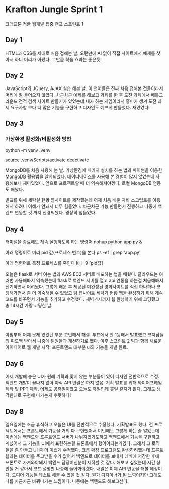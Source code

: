 # Krafton Jungle Sprint 1

크래프톤 정글 웹개발 집중 캠프 스프린트 1

## Day 1

HTML과 CSS를 제대로 처음 접해본 날.
오랜만에 AI 없이 직접 사이트에서 예제를 찾아서 하니 머리가 아팠다.
그만큼 학습 효과는 좋은듯!

## Day 2

JavaScript와 JQuery, AJAX 실습 해본 날.
이 언어들은 진짜 처음 접해본 것들이라서 머리에 잘 들어오지 않았다.
차근차근 예제를 해보고 과제를 한 후 도전 과제에서 배틀그라운드 전적 검색 사이트 만들기가 있었는데 내가 하는 게임이라서 흥미가 생겨 도전 과제 요구사항 보다 더 많은 기능을 구현하고 디자인도 예쁘게 만들었다.
재밌었다!

## Day 3

### 가상환경 활성화/비활성화 방법

python -m venv .venv

source .venv/Scripts/activate
deactivate

MongoDB를 처음 사용해 본 날.
가상환경에 패키지 설치를 하는 법과 파이썬을 이용한 MongoDB 활용법을 알게되었다.
데이터베이스를 사용해 본 경험이 많지 않았는데 사용해보니 재미있었다.
앞으로 프로젝트할 때 더 익숙해져야겠다.
로컬 MongoDB 연동도 해봤다.

발표를 위해 세탁실 현황 웹사이트를 제작했는데 어제 처음 배운 자바 스크립트를 이용해서 하려니 이해가 안돼서 너무 힘들었다.
차근차근 기능 만들면서 진행하고 나중에 백엔드 연동할 것 까지 신경써놨다.
굉장히 힘들었다.

## Day 4

터미널을 종료해도 계속 실행하도록 하는 명령어
nohup python app.py &

아래 명령어로 미리 pid 값(프로세스 번호)을 본다
ps -ef | grep 'app.py'

아래 명령어로 특정 프로세스를 죽인다
kill -9 [pid값]

오늘은 flask로 서버 여는 법과 AWS EC2 서버로 배포하는 법을 배웠다. 클라우드는 여러번 사용해봐서 익숙했는데 flask로 백엔드 서버를 열고 api 연동을 하는걸 처음해봐서 신기하면서 어려웠다. 그렇게 배운 후 제공된 미완성된 영화사이트를 직접 하나하나 코딩해가면서 좀 더 익숙해질 수 있었고 팀 웹사이트 세탁기 현황 웹을 완성하기 위해 계속 코드를 바꾸면서 기능을 추가하고 수정했다. 새벽 4시까지 웹 완성하기 위해 코딩했고 총 14시간 가량 코딩한 날.

## Day 5

아침부터 어제 문제 있었던 부분 고민해서 해결.
투표에서 반 1등해서 발표했고 코치님들의 피드백 받아서 나중에 팀원들과 개선하기로 했다.
이후 스프린트 2 팀과 함께 새로운 아이디어로 웹 개발 시작.
프론트엔드 대부분 ui와 기능들 개발 완료.

## Day 6

어제 개발해 놓은 UI가 원래 기획과 맞지 않는 부분들이 있어 디자인 전반적으로 수정.
백엔드 개발이 끝나지 않아 아직 API 연결은 하지 않음.
기획 발표를 위해 와이어프레임 제작 및 PPT 제작.
어제도 공휴일이였고 오늘도 휴일인데 휴일 같지가 않다. 그래도 생각한대로 구현해 나가는게 뿌듯하다!

## Day 8

일요일에는 조금 휴식하고 오늘은 UI를 전반적으로 수정했다. 기획발표도 했다. 전 프로젝트에서는 프론트에서 기능을 거의 다 구현했어서 이번에도 그렇게 하는 줄 알았는데 이번에는 백엔드와 프론트엔드 서버가 나눠져있기도하고 백엔드에서 기능을 구현하고 계셨어서 그 기능을 UI에서 표현하는걸 프론트에서 했어야되는거였다. 그래서 그 로직들을 좀 만들고 UI 좀 더 이쁘게 수정했다. 크롬 확장 프로그램도 완성하려했는데 프론트 웹과는 데이터를 주고받을 수가 없어서 백엔드로 데이터를 보내서 데베에 저장한 후에 프론트로 가져와야돼서 백엔드 담당이신분이 제작할 것 같다. 해보고 싶었는데 시간 상 안될 거 같아서 코드 설명만 나중에 들어봐야겠다. 내일은 이제 API 연동을 해볼 예정이다. 드디어 기능들 테스트 해볼 수 있을 것 같다. 뭔가 디자이너가 된 느낌이지만 그래도 나름 차근차근 바꿔나가는 느낌이다. 나중에는 백엔드도 해보고싶다.
